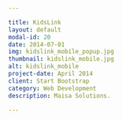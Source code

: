 ```yaml
---

title: KidsLink
layout: default
modal-id: 20
date: 2014-07-01
img: kidslink_mobile_popup.jpg
thumbnail: kidslink_mobile.jpg
alt: kidslink_mobile
project-date: April 2014
client: Start Bootstrap
category: Web Development
description: Maisa Solutions.

---
```

